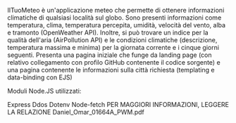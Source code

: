 IlTuoMeteo è un'applicazione meteo che permette di ottenere informazioni climatiche di qualsiasi località sul globo. 
Sono presenti informazioni come temperatura, clima, temperatura percepita, umidità, velocità del vento, alba e tramonto (OpenWeather API). 
Inoltre, si può trovare un indice per la qualità dell'aria (AirPollution API) e le condizioni climatiche (descrizione, temperatura massima e minima) per la giornata corrente e i cinque giorni seguenti. 
Presenta una pagina iniziale che funge da landing page (con relativo collegamento con profilo GitHub contenente il codice sorgente) e una pagina contenente le informazioni sulla città richiesta (templating e data-binding con EJS)

Moduli Node.JS utilizzati:

Express
Ddos
Dotenv
Node-fetch
PER MAGGIORI INFORMAZIONI, LEGGERE LA RELAZIONE Daniel_Omar_01664A_PWM.pdf
